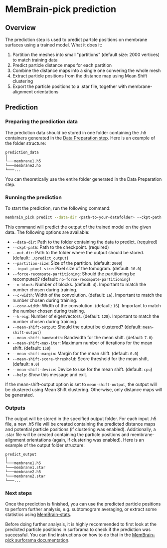 # MemBrain-pick prediction

## Overview
The prediction step is used to predict partcle positions on membrane surfaces using a trained model. What it does it:
1. Partition the meshes into small "partitions" (default size: 2000 vertices) to match training data
2. Predict particle distance maps for each partition
3. Combine the distance maps into a single one convering the whole mesh
4. Extract particle positions from the distance map using Mean Shift clustering
5. Export the particle positions to a .star file, together with membrane-alignment orientations

## Prediction
### Preparing the prediction data
The prediction data should be stored in one folder containing the .h5 containers generated in the [Data Preparation step](Data_Preparation.md). Here is an example of the folder structure:
```
prediction_data
│
└───membrane1.h5
└───membrane2.h5
└───...
```

You can theoretically use the entire folder generated in the Data Preparation step.

### Running the prediction
To start the prediction, run the following command:
```bash
membrain_pick predict --data-dir <path-to-your-datafolder> --ckpt-path <path-to-your-checkpoint> --out-dir <path-to-store-output>
```

This command will predict the output of the trained model on the given data. The following options are available:
- `--data-dir`: Path to the folder containing the data to predict. (required)
- `--ckpt-path`: Path to the checkpoint. (required)
- `--out-dir`: Path to the folder where the output should be stored. (default: `./predict_output`)
- `--partition-size`: Size of the partition. (default: `2000`)
- `--input-pixel-size`: Pixel size of the tomogram. (default: `10.0`)
- `--force-recompute-partitioning`: Should the partitioning be recomputed? (default: `no-force-recompute-partitioning`)
- `--n-block`: Number of blocks. (default: `4`). Important to match the number chosen during training.
- `--c-width`: Width of the convolution. (default: `16`). Important to match the number chosen during training.
- `--conv-width`: Width of the convolution. (default: `16`). Important to match the number chosen during training.
- `--k-eig`: Number of eigenvectors. (default: `128`). Important to match the number chosen during training.
- `--mean-shift-output`: Should the output be clustered? (default: `mean-shift-output`)
- `--mean-shift-bandwidth`: Bandwidth for the mean shift. (default: `7.0`)
- `--mean-shift-max-iter`: Maximum number of iterations for the mean shift. (default: `150`)
- `--mean-shift-margin`: Margin for the mean shift. (default: `0.0`)
- `--mean-shift-score-threshold`: Score threshold for the mean shift. (default: `9.0`)
- `--mean-shift-device`: Device to use for the mean shift. (default: `cpu`)
- `--help`: Show this message and exit.

If the mean-shift-output option is set to `mean-shift-output`, the output will be clustered using Mean Shift clustering. Otherwise, only distance maps will be generated.

### Outputs
The output will be stored in the specified output folder. For each input .h5 file, a new .h5 file will be created containing the predicted distance maps and potential particle positions (if clustering was enabled). Additionally, a .star file will be created containing the particle positions and membrane-alignment orientations (again, if clustering was enabled).
Here is an example of the output folder structure:
```
predict_output
│
└───membrane1.h5
└───membrane1.star
└───membrane2.h5
└───membrane2.star
└───...
```

### Next steps
Once the prediction is finished, you can use the predicted particle positions to perform further analysis, e.g. subtomogram averaging, or extract some statistics using [MemBrain-stats](https://github.com/LorenzLamm/membrain-stats/tree/main/src/membrain_stats). 

Before doing further analysis, it is highly recommended to first look at the predicted particle positions in surforama to check if the prediction was successful. You can find instructions on how to do that in the [MemBrain-pick surforama documentation](Surforama_Inspection.md).